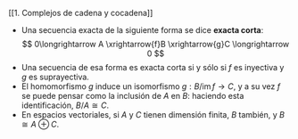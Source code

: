 [[1. Complejos de cadena y cocadena]]

- Una secuencia exacta de la siguiente forma se dice **exacta corta**:$$
0\longrightarrow A \xrightarrow{f}B \xrightarrow{g}C \longrightarrow 0
$$
- Una secuencia de esa forma es exacta corta si y sólo si $f$ es inyectiva y $g$ es suprayectiva.
- El homomorfismo $g$ induce un isomorfismo $g: B / \mathop{\mathrm{im}}f\longrightarrow C$, y a su vez $f$ se puede pensar como la inclusión de $A$ en $B$: haciendo esta identificación, $B / A \cong C$.
- En espacios vectoriales, si $A$ y $C$ tienen dimensión finita, $B$ también, y $B\cong A \oplus C$.
